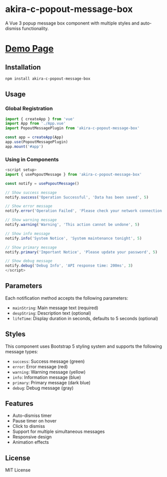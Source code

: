 # akira-c-popout-message-box

A Vue 3 popup message box component with multiple styles and auto-dismiss functionality.

# [Demo Page](https://man4781747.github.io/Vue3_Typescript__PopoutMessageBox__Demo/)

## Installation

```bash
npm install akira-c-popout-message-box
```

## Usage

### Global Registration

```typescript
import { createApp } from 'vue'
import App from './App.vue'
import PopoutMessagePlugin from 'akira-c-popout-message-box'

const app = createApp(App)
app.use(PopoutMessagePlugin)
app.mount('#app')
```

### Using in Components

```typescript
<script setup>
import { usePopoutMessage } from 'akira-c-popout-message-box'

const notify = usePopoutMessage()

// Show success message
notify.success('Operation Successful', 'Data has been saved', 5)

// Show error message
notify.error('Operation Failed', 'Please check your network connection', 7)

// Show warning message
notify.warning('Warning', 'This action cannot be undone', 5)

// Show info message
notify.info('System Notice', 'System maintenance tonight', 5)

// Show primary message
notify.primary('Important Notice', 'Please update your password', 5)

// Show debug message
notify.debug('Debug Info', 'API response time: 200ms', 3)
</script>
```

## Parameters

Each notification method accepts the following parameters:

- `mainString`: Main message text (required)
- `despString`: Description text (optional)
- `lifeTime`: Display duration in seconds, defaults to 5 seconds (optional)

## Styles

This component uses Bootstrap 5 styling system and supports the following message types:

- `success`: Success message (green)
- `error`: Error message (red)
- `warning`: Warning message (yellow)
- `info`: Information message (blue)
- `primary`: Primary message (dark blue)
- `debug`: Debug message (gray)

## Features

- Auto-dismiss timer
- Pause timer on hover
- Click to dismiss
- Support for multiple simultaneous messages
- Responsive design
- Animation effects

## License

MIT License 